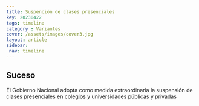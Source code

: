 ```yaml
---
title: Suspención de clases presenciales
key: 20230422
tags: timeline
category : Variantes
cover: /assets/images/cover3.jpg
layout: article
sidebar:
 nav: timeline
---
```


## Suceso

El Gobierno Nacional adopta como medida extraordinaria la suspensión de clases presenciales en colegios y universidades públicas y privadas

